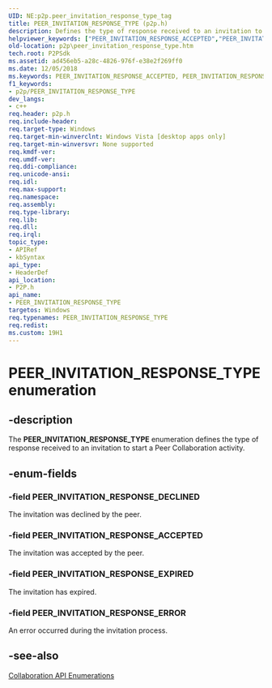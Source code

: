 ```yaml
---
UID: NE:p2p.peer_invitation_response_type_tag
title: PEER_INVITATION_RESPONSE_TYPE (p2p.h)
description: Defines the type of response received to an invitation to start a Peer Collaboration activity.helpviewer_keywords: ["PEER_INVITATION_RESPONSE_ACCEPTED","PEER_INVITATION_RESPONSE_DECLINED","PEER_INVITATION_RESPONSE_ERROR","PEER_INVITATION_RESPONSE_EXPIRED","PEER_INVITATION_RESPONSE_TYPE","PEER_INVITATION_RESPONSE_TYPE enumeration [Peer Networking]","p2p.peer_invitation_response_type","p2p/PEER_INVITATION_RESPONSE_ACCEPTED","p2p/PEER_INVITATION_RESPONSE_DECLINED","p2p/PEER_INVITATION_RESPONSE_ERROR","p2p/PEER_INVITATION_RESPONSE_EXPIRED","p2p/PEER_INVITATION_RESPONSE_TYPE"]
old-location: p2p\peer_invitation_response_type.htm
tech.root: P2PSdk
ms.assetid: ad456eb5-a28c-4826-976f-e38e2f269ff0
ms.date: 12/05/2018
ms.keywords: PEER_INVITATION_RESPONSE_ACCEPTED, PEER_INVITATION_RESPONSE_DECLINED, PEER_INVITATION_RESPONSE_ERROR, PEER_INVITATION_RESPONSE_EXPIRED, PEER_INVITATION_RESPONSE_TYPE, PEER_INVITATION_RESPONSE_TYPE enumeration [Peer Networking], p2p.peer_invitation_response_type, p2p/PEER_INVITATION_RESPONSE_ACCEPTED, p2p/PEER_INVITATION_RESPONSE_DECLINED, p2p/PEER_INVITATION_RESPONSE_ERROR, p2p/PEER_INVITATION_RESPONSE_EXPIRED, p2p/PEER_INVITATION_RESPONSE_TYPE
f1_keywords:
- p2p/PEER_INVITATION_RESPONSE_TYPE
dev_langs:
- c++
req.header: p2p.h
req.include-header: 
req.target-type: Windows
req.target-min-winverclnt: Windows Vista [desktop apps only]
req.target-min-winversvr: None supported
req.kmdf-ver: 
req.umdf-ver: 
req.ddi-compliance: 
req.unicode-ansi: 
req.idl: 
req.max-support: 
req.namespace: 
req.assembly: 
req.type-library: 
req.lib: 
req.dll: 
req.irql: 
topic_type:
- APIRef
- kbSyntax
api_type:
- HeaderDef
api_location:
- P2P.h
api_name:
- PEER_INVITATION_RESPONSE_TYPE
targetos: Windows
req.typenames: PEER_INVITATION_RESPONSE_TYPE
req.redist: 
ms.custom: 19H1
---
```


# PEER_INVITATION_RESPONSE_TYPE enumeration


## -description


The <b>PEER_INVITATION_RESPONSE_TYPE</b> enumeration defines the type of  response received to an invitation to start a Peer Collaboration activity.


## -enum-fields




### -field PEER_INVITATION_RESPONSE_DECLINED

The invitation was declined by the peer.


### -field PEER_INVITATION_RESPONSE_ACCEPTED

The invitation was accepted by the peer.


### -field PEER_INVITATION_RESPONSE_EXPIRED

The invitation has expired.


### -field PEER_INVITATION_RESPONSE_ERROR

An error occurred during the invitation process.


## -see-also




<a href="https://docs.microsoft.com/windows/desktop/P2PSdk/collaboration-api-enumerations">Collaboration API Enumerations</a>
 

 

